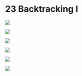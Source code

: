 # 23 Backtracking I

![](<../.gitbook/assets/DocScanner 02-Jun-2022 11-27 pm\_1.jpg>)

![](<../.gitbook/assets/DocScanner 02-Jun-2022 11-27 pm\_2.jpg>)

![](<../.gitbook/assets/DocScanner 02-Jun-2022 11-27 pm\_3.jpg>)

![](<../.gitbook/assets/DocScanner 02-Jun-2022 11-27 pm\_4.jpg>)

![](<../.gitbook/assets/DocScanner 02-Jun-2022 11-27 pm\_5.jpg>)

![](<../.gitbook/assets/DocScanner 02-Jun-2022 11-27 pm\_6.jpg>)
